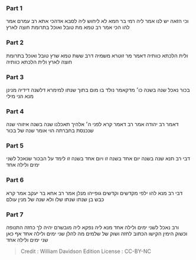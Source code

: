 
### Part 1
וכי הזאה יש לנו אמר ליה רמי בר חמא לא ליחוש ליה לסבא אדהכי אתא רב עמרם אמר להו הכי אמר רב טמא מת טובל ואוכל בתרומת חוצה לארץ

### Part 2
ולית הלכתא כוותיה דאמר מר זוטרא משמיה דרב ששת טמא שרץ טובל ואוכל בתרומת חוצה לארץ ולית הלכתא כוותיה

### Part 3
בכור נאכל שנה בשנה כו׳ מדקאמר נולד בו מום בתוך שנתו למימרא דלשנה דידיה מנינן מנא הני מילי

### Part 4
דאמר רב יהודה אמר רב דאמר קרא לפני ה׳ אלהיך תאכלנו שנה בשנה איזוהי שנה שנכנסת בחברתה הוי אומר שנה של בכור

### Part 5
דבי רב תנא שנה בשנה יום אחד בשנה זו ויום אחד בשנה זו לימד על הבכור שנאכל לשני ימים ולילה אחד

### Part 6
דבי רב מנא להו ילפי מקדשים וקדשים גופייהו מנלן אמר רב אחא בר יעקב אמר קרא כבש בן שנתו שנתו שלו ולא שנה של מנין עולם

### Part 7
ורב נאכל לשני ימים ולילה אחד מנא ליה נפקא ליה מובשרם יהיה לך כחזה התנופה וכשוק הימין הקישו הכתוב לחזה ושוק של שלמים מה להלן שני ימים ולילה אחד אף כאן שני ימים ולילה אחד

>Credit : William Davidson Edition
>License : CC-BY-NC